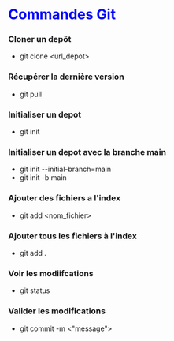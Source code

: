 # <span style="color: blue;"> Commandes Git </span>

### Cloner un depôt

- git clone <url_depot>

### Récupérer la dernière version

- git pull

### Initialiser un depot

- git init 

### Initialiser un depot avec la branche main

- git init --initial-branch=main
- git init -b main

### Ajouter des fichiers a l'index

- git add <nom_fichier>

### Ajouter tous les fichiers à l'index

- git add .

### Voir les modiifcations

- git status

### Valider les modifications

- git commit -m <"message">

### Valider et pousser

- git push

### Voir les commits

- git log

### Creer une branche

- git branch <nom_branche>

### Basculer vers une branche

- git checkout <nom_branche>

### Fusionner une branche avec la branche courante

- git merge <nom_branche>

### Supprimer une branch

- git branch -d <nom_branche>

### Voici quelques exemples d’utilisation de git fetch :

### Pour télécharger les mises à jour de la branche distante develop depuis le dépôt distant origin :

- git fetch origin develop

### Pour télécharger les mises à jour de toutes les branches distantes configurées dans votre projet :

- git fetch --all

### Pour ajouter les noms de références et les identifiants d’objets des références téléchargées au contenu existant de .git/FETCH_HEAD :

- git fetch --append

N’oubliez pas que git fetch ne fusionne pas automatiquement les modifications dans votre branche locale. Pour intégrer les mises à jour téléchargées, vous devrez utiliser git merge ou git pull

### Supprimer une branche 

- git branch -d <nom_branche>


# <span style="color: blue;"> Commandes Git flow </span>

### Initialisation : Pour initialiser Git Flow dans un dépôt existant, vous pouvez exécuter la commande suivante :

- git flow init

### Créer une nouvelle fonctionnalité (feature) :
Pour commencer une nouvelle fonctionnalité, utilisez :

- git flow feature start nom_de_la_fonctionnalité

Faites vos modifications sur la branche de fonctionnalité.
Terminer une fonctionnalité :
Une fois la fonctionnalité terminée, fusionnez-la dans la branche develop :

- git flow feature finish nom_de_la_fonctionnalité

### Créer une nouvelle version (release) :
Pour commencer une nouvelle version, utilisez :

- git flow release start 1.0.0

Effectuez les ajustements nécessaires (par exemple, mise à jour du numéro de version, correction de bugs).
Terminez la version avec :

- git flow release finish 1.0.0

### Corriger un correctif (hotfix) :
Pour commencer un correctif, utilisez :

- git flow hotfix start nom_du_correctif

Effectuez les modifications nécessaires.
Terminez le correctif avec :

- git flow hotfix finish nom_du_correctif

### - Comment faire un pull request

https://www.atlassian.com/fr/git/tutorials/making-a-pull-request
